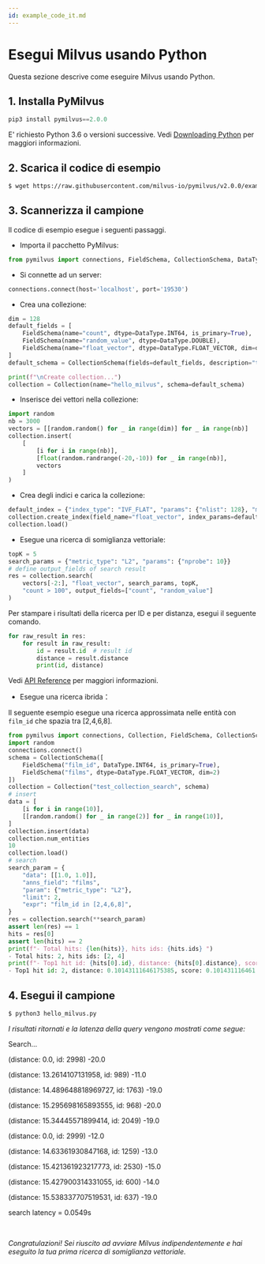 ```yaml
---
id: example_code_it.md
---
```


# Esegui Milvus usando Python

Questa sezione descrive come eseguire Milvus usando Python.

## 1. Installa PyMilvus

```Python
pip3 install pymilvus==2.0.0
```
<div class="alert note">
E' richiesto Python 3.6 o versioni successive. Vedi <a href="https://wiki.python.org/moin/BeginnersGuide/Download">Downloading Python</a> per maggiori informazioni.
</div>

## 2. Scarica il codice di esempio

```bash
$ wget https://raw.githubusercontent.com/milvus-io/pymilvus/v2.0.0/examples/hello_milvus.py
```

## 3. Scannerizza il campione
Il codice di esempio esegue i seguenti passaggi.

- Importa il pacchetto PyMilvus:
```Python
from pymilvus import connections, FieldSchema, CollectionSchema, DataType, Collection
```

- Si connette ad un server:
```Python
connections.connect(host='localhost', port='19530')
```

- Crea una collezione:
```Python
dim = 128
default_fields = [
    FieldSchema(name="count", dtype=DataType.INT64, is_primary=True),
    FieldSchema(name="random_value", dtype=DataType.DOUBLE),
    FieldSchema(name="float_vector", dtype=DataType.FLOAT_VECTOR, dim=dim)
]
default_schema = CollectionSchema(fields=default_fields, description="test collection")

print(f"\nCreate collection...")
collection = Collection(name="hello_milvus", schema=default_schema)
```

- Inserisce dei vettori nella collezione:
```Python
import random
nb = 3000
vectors = [[random.random() for _ in range(dim)] for _ in range(nb)]
collection.insert(
    [
        [i for i in range(nb)],
        [float(random.randrange(-20,-10)) for _ in range(nb)],
        vectors
    ]
)
```

- Crea degli indici e carica la collezione:
```Python
default_index = {"index_type": "IVF_FLAT", "params": {"nlist": 128}, "metric_type": "L2"}
collection.create_index(field_name="float_vector", index_params=default_index)
collection.load()
```

- Esegue una ricerca di somiglianza vettoriale:
```Python
topK = 5
search_params = {"metric_type": "L2", "params": {"nprobe": 10}}
# define output_fields of search result
res = collection.search(
    vectors[-2:], "float_vector", search_params, topK,
    "count > 100", output_fields=["count", "random_value"]
)
```
Per stampare i risultati della ricerca per ID e per distanza, esegui il seguente comando.
```Python
for raw_result in res:
    for result in raw_result:
        id = result.id  # result id
        distance = result.distance
        print(id, distance)
```
Vedi [API Reference](/api-reference/pymilvus/v2.0.0/results.html) per maggiori informazioni.

- Esegue una ricerca ibrida：
<div class="alert note">
    Il seguente esempio esegue una ricerca approssimata nelle entità con <code>film_id</code> che spazia tra [2,4,6,8].
    </div>

```Python
from pymilvus import connections, Collection, FieldSchema, CollectionSchema, DataType
import random
connections.connect()
schema = CollectionSchema([
    FieldSchema("film_id", DataType.INT64, is_primary=True),
    FieldSchema("films", dtype=DataType.FLOAT_VECTOR, dim=2)
])
collection = Collection("test_collection_search", schema)
# insert
data = [
    [i for i in range(10)],
    [[random.random() for _ in range(2)] for _ in range(10)],
]
collection.insert(data)
collection.num_entities
10
collection.load()
# search
search_param = {
    "data": [[1.0, 1.0]],
    "anns_field": "films",
    "param": {"metric_type": "L2"},
    "limit": 2,
    "expr": "film_id in [2,4,6,8]",
}
res = collection.search(**search_param)
assert len(res) == 1
hits = res[0]
assert len(hits) == 2
print(f"- Total hits: {len(hits)}, hits ids: {hits.ids} ")
- Total hits: 2, hits ids: [2, 4]
print(f"- Top1 hit id: {hits[0].id}, distance: {hits[0].distance}, score: {hits[0].score} ")
- Top1 hit id: 2, distance: 0.10143111646175385, score: 0.101431116461

```

## 4. Esegui il campione
```Python
$ python3 hello_milvus.py
```

*I risultati ritornati e la latenza della query vengono mostrati come segue:*

<div class='result-bock'>
<p>Search...</p>
<p>(distance: 0.0, id: 2998) -20.0</p>
<p>(distance: 13.2614107131958, id: 989) -11.0</p>
<p>(distance: 14.489648818969727, id: 1763) -19.0</p>
<p>(distance: 15.295698165893555, id: 968) -20.0</p>
<p>(distance: 15.34445571899414, id: 2049) -19.0</p>
<p>(distance: 0.0, id: 2999) -12.0</p>
<p>(distance: 14.63361930847168, id: 1259) -13.0</p>
<p>(distance: 15.421361923217773, id: 2530) -15.0</p>
<p>(distance: 15.427900314331055, id: 600) -14.0</p>
<p>(distance: 15.538337707519531, id: 637) -19.0</p>
<p>search latency = 0.0549s</p>
</div>


<br/>


*Congratulazioni! Sei riuscito ad avviare Milvus indipendentemente e hai eseguito la tua prima ricerca di somiglianza vettoriale.*

